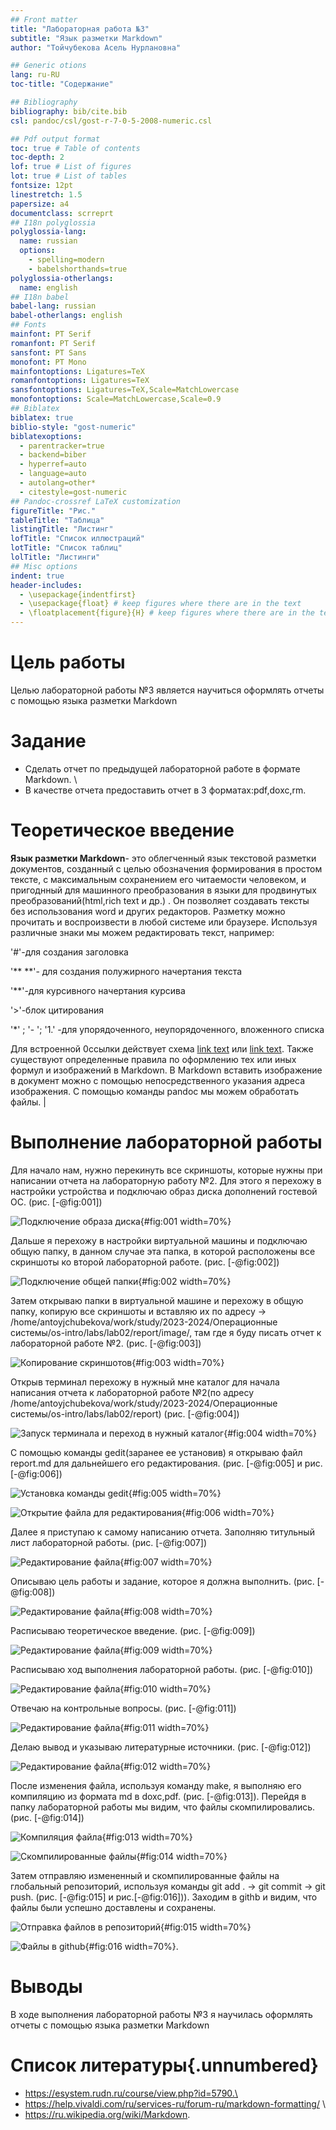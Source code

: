 ```yaml
---
## Front matter
title: "Лабораторная работа №3"
subtitle: "Язык разметки Markdown"
author: "Тойчубекова Асель Нурлановна"

## Generic otions
lang: ru-RU
toc-title: "Содержание"

## Bibliography
bibliography: bib/cite.bib
csl: pandoc/csl/gost-r-7-0-5-2008-numeric.csl

## Pdf output format
toc: true # Table of contents
toc-depth: 2
lof: true # List of figures
lot: true # List of tables
fontsize: 12pt
linestretch: 1.5
papersize: a4
documentclass: scrreprt
## I18n polyglossia
polyglossia-lang:
  name: russian
  options:
	- spelling=modern
	- babelshorthands=true
polyglossia-otherlangs:
  name: english
## I18n babel
babel-lang: russian
babel-otherlangs: english
## Fonts
mainfont: PT Serif
romanfont: PT Serif
sansfont: PT Sans
monofont: PT Mono
mainfontoptions: Ligatures=TeX
romanfontoptions: Ligatures=TeX
sansfontoptions: Ligatures=TeX,Scale=MatchLowercase
monofontoptions: Scale=MatchLowercase,Scale=0.9
## Biblatex
biblatex: true
biblio-style: "gost-numeric"
biblatexoptions:
  - parentracker=true
  - backend=biber
  - hyperref=auto
  - language=auto
  - autolang=other*
  - citestyle=gost-numeric
## Pandoc-crossref LaTeX customization
figureTitle: "Рис."
tableTitle: "Таблица"
listingTitle: "Листинг"
lofTitle: "Список иллюстраций"
lotTitle: "Список таблиц"
lolTitle: "Листинги"
## Misc options
indent: true
header-includes:
  - \usepackage{indentfirst}
  - \usepackage{float} # keep figures where there are in the text
  - \floatplacement{figure}{H} # keep figures where there are in the text
---
```


# Цель работы

Целью лабораторной работы №3 является научиться оформлять отчеты с помощью языка разметки Markdown

# Задание 

- Сделать отчет по предыдущей лабораторной работе в формате Markdown. \
- В качестве отчета предоставить отчет в 3 форматах:pdf,doxc,rm.

# Теоретическое введение

**Язык разметки Markdown**- это  облегченный язык текстовой разметки документов, созданный с целью обозначения формирования в простом тексте, с максимальным сохранением его читаемости человеком, и пригоднный для машинного преобразования в языки для продвинутых преобразований(html,rich text и др.) . Он позволяет создавать тексты без использования word и других редакторов. Разметку можно прочитать и воспроизвести в любой системе или браузере. 
 Используя различные знаки мы можем редактировать текст, например:

'#'-для создания заголовка

'** **'- для создания полужирного начертания текста

'**'-для курсивного начертания курсива

'>'-блок цитирования

'*' ; '- '; '1.' -для упорядоченного, неупорядоченного, вложенного списка

Для встроенной 0ссылки действует схема [link text](file-name.md) или [link text](http://example.com/ "Необязательная подсказка").
Также существуют определенные правила по оформлению тех или иных формул и изображений в Markdown. В Markdown вставить изображение в документ можно с помощью непосредственного указания адреса изображения. C помощью команды pandoc  мы можем обработать файлы.
                                             |
# Выполнение лабораторной работы

  Для начало нам, нужно перекинуть все скриншоты, которые нужны при написании отчета на лабораторную работу №2. Для этого я перехожу в настройки устройства и подключаю образ диска дополнений гостевой ОС. (рис. [-@fig:001])

![Подключение образа диска ](image/1.png){#fig:001 width=70%}

Дальше я перехожу в настройки виртуальной машины и подключаю общую папку, в данном случае эта папка, в которой расположены все скриншоты ко второй лабораторной работе. (рис. [-@fig:002])

![Подключение общей папки ](image/2.png){#fig:002 width=70%}

 Затем открываю папки в виртуальной машине и перехожу в общую папку, копирую все скриншоты и вставляю их по адресу -> /home/antoyjchubekova/work/study/2023-2024/Операционные системы/os-intro/labs/lab02/report/image/, там где я буду писать отчет к лабораторной работе №2. (рис. [-@fig:003])

![Копирование скриншотов ](image/3.png){#fig:003 width=70%}

Открыв терминал перехожу в нужный мне каталог для начала написания отчета к лабораторной работе №2(по адресу /home/antoyjchubekova/work/study/2023-2024/Операционные системы/os-intro/labs/lab02/report) (рис. [-@fig:004])

![Запуск терминала и переход в нужный каталог ](image/4.png){#fig:004 width=70%}

С помощью команды gedit(заранее ее установив) я открываю файл report.md для дальнейшего его редактирования. (рис. [-@fig:005] и рис. [-@fig:006])

![Установка команды gedit](image/5.png){#fig:005 width=70%}

![Открытие файла для редактирования](image/6.png){#fig:006 width=70%}

Далее я приступаю к самому написанию отчета. Заполняю титульный лист лабораторной работы. (рис. [-@fig:007])

![Редактирование файла ](image/7.png){#fig:007 width=70%}

Описываю цель работы и задание, которое я должна выполнить. (рис. [-@fig:008])

![Редактирование файла ](image/8.png){#fig:008 width=70%}

Расписываю теоретическое введение. (рис. [-@fig:009])

![Редактирование файла ](image/9.png){#fig:009 width=70%}

Расписываю ход выполнения лабораторной работы. (рис. [-@fig:010])

![Редактирование файла ](image/10.png){#fig:010 width=70%}

Отвечаю на контрольные вопросы. (рис. [-@fig:011])

![Редактирование файла ](image/12.png){#fig:011 width=70%}

Делаю вывод и указываю литературные источники. (рис. [-@fig:012])

![Редактирование файла ](image/13.png){#fig:012 width=70%}

После изменения файла, используя команду make, я выполняю его компиляцию из формата md в doxc,pdf. (рис. [-@fig:013]). Перейдя в папку лабораторной работы мы видим, что файлы скомпилировались. (рис. [-@fig:014])

![Компиляция файла ](image/14.png){#fig:013 width=70%}

![Скомпилированные файлы ](image/15.png){#fig:014 width=70%}

Затем отправляю измененный и скомпилированные файлы на глобальный репозиторий, используя команды git add . -> git commit -> git push.  (рис. [-@fig:015]  и рис.[-@fig:016])). Заходим в githb и видим, что файлы были успешно доставлены и сохранены.  

![Отправка файлов в репозиторий ](image/16.png){#fig:015 width=70%}

![Файлы в github](image/17.png){#fig:016 width=70%}.

# Выводы

В ходе выполнения лабораторной работы №3 я научилась оформлять отчеты с помощью языка разметки Markdown

# Список литературы{.unnumbered}

- https://esystem.rudn.ru/course/view.php?id=5790.\
- https://help.vivaldi.com/ru/services-ru/forum-ru/markdown-formatting/ \
- https://ru.wikipedia.org/wiki/Markdown.

